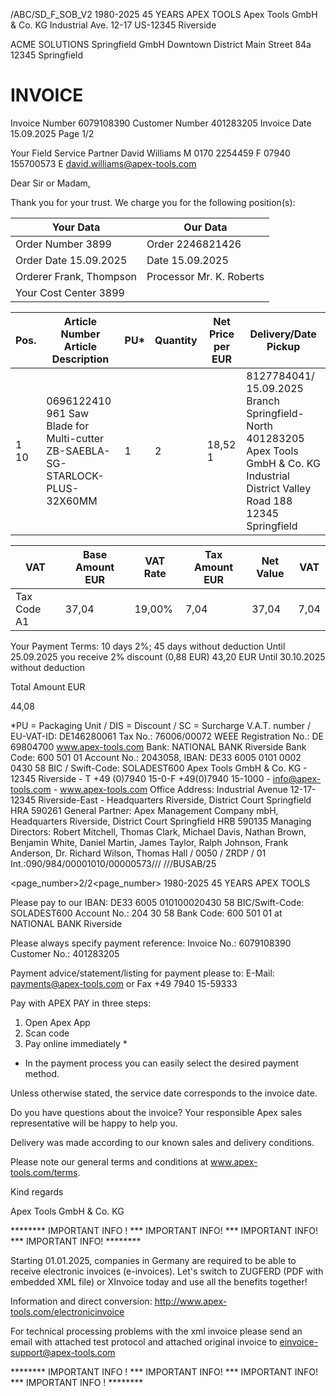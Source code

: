 /ABC/SD_F_SOB_V2
1980-2025
45 YEARS APEX TOOLS
Apex Tools GmbH & Co. KG Industrial Ave. 12-17 US-12345 Riverside

ACME SOLUTIONS Springfield GmbH
Downtown District
Main Street 84a
12345 Springfield

# INVOICE

Invoice Number 6079108390
Customer Number 401283205
Invoice Date 15.09.2025
Page 1/2

Your Field Service Partner
David Williams
M 0170 2254459
F 07940 155700573
E david.williams@apex-tools.com

Dear Sir or Madam,

Thank you for your trust. We charge you for the following position(s):

Your Data | Our Data
----------|----------
Order Number 3899 | Order 2246821426
Order Date 15.09.2025 | Date 15.09.2025
Orderer Frank, Thompson | Processor Mr. K. Roberts
Your Cost Center 3899 |

Pos. | Article Number Article Description | PU* | Quantity | Net Price per EUR | Delivery/Date Pickup
-----|--------------------------------|------|--------|-------------------------|-----------------------------
1 10 | 0696122410 961 Saw Blade for Multi-cutter ZB-SAEBLA-SG-STARLOCK-PLUS-32X60MM | 1 | 2 | 18,52 1 | 8127784041/ 15.09.2025 Branch Springfield-North 401283205 Apex Tools GmbH & Co. KG Industrial District Valley Road 188 12345 Springfield

VAT | Base Amount EUR | VAT Rate | Tax Amount EUR | Net Value | VAT
------|----------------|-------------|----------------|----------|------
Tax Code A1 | 37,04 | 19,00% | 7,04 | 37,04 | 7,04

Your Payment Terms:
10 days 2%; 45 days without deduction
Until 25.09.2025 you receive 2% discount (0,88 EUR) 43,20 EUR
Until 30.10.2025 without deduction

Total Amount EUR

44,08

*PU = Packaging Unit / DIS = Discount / SC = Surcharge
V.A.T. number / EU-VAT-ID: DE146280061 Tax No.: 76006/00072 WEEE Registration No.: DE 69804700 www.apex-tools.com
Bank: NATIONAL BANK Riverside Bank Code: 600 501 01 Account No.: 2043058, IBAN: DE33 6005 0101 0002 0430 58 BIC / Swift-Code: SOLADEST600
Apex Tools GmbH & Co. KG - 12345 Riverside - T +49 (0)7940 15-0-F +49(0)7940 15-1000 - info@apex-tools.com - www.apex-tools.com
Office Address: Industrial Avenue 12-17-12345 Riverside-East - Headquarters Riverside, District Court Springfield HRA 590261
General Partner: Apex Management Company mbH, Headquarters Riverside, District Court Springfield HRB 590135
Managing Directors: Robert Mitchell, Thomas Clark, Michael Davis, Nathan Brown, Benjamin White, Daniel Martin, James Taylor, Ralph Johnson, Frank Anderson, Dr. Richard
Wilson, Thomas Hall
/ 0050 / ZRDP / 01
Int.:090/984/00001010/00000573/// ///BUSAB/25

<page_number>2/2<page_number>
1980-2025
45 YEARS APEX TOOLS

Please pay to our
IBAN: DE33 6005 010100020430 58
BIC/Swift-Code: SOLADEST600
Account No.: 204 30 58 Bank Code: 600 501 01 at NATIONAL BANK Riverside

Please always specify payment reference:
Invoice No.: 6079108390 Customer No.: 401283205

Payment advice/statement/listing for payment please to:
E-Mail: payments@apex-tools.com or
Fax +49 7940 15-59333

Pay with APEX PAY in three steps:

1. Open Apex App
2. Scan code
3. Pay online immediately *

* In the payment process you can easily select the desired payment method.

Unless otherwise stated, the service date corresponds to the invoice date.

Do you have questions about the invoice? Your responsible Apex sales representative will be happy to help you.

Delivery was made according to our known sales and delivery conditions.

Please note our general terms and conditions at www.apex-tools.com/terms.

Kind regards

Apex Tools GmbH & Co. KG

\*\*\*\*\*\*\*\* IMPORTANT INFO ! \*\*\* IMPORTANT INFO! \*\*\* IMPORTANT INFO! \*\*\* IMPORTANT INFO! \*\*\*\*\*\*\*\*

Starting 01.01.2025, companies in Germany are required to be able to receive electronic invoices (e-invoices). Let's switch to ZUGFERD (PDF with embedded XML file) or XInvoice today and use all the benefits together!

Information and direct conversion: http://www.apex-tools.com/electronicinvoice

For technical processing problems with the xml invoice
please send an email with attached test protocol and attached
original invoice to einvoice-support@apex-tools.com

\*\*\*\*\*\*\*\* IMPORTANT INFO ! \*\*\* IMPORTANT INFO! \*\*\* IMPORTANT INFO! \*\*\* IMPORTANT INFO ! \*\*\*\*\*\*\*\*